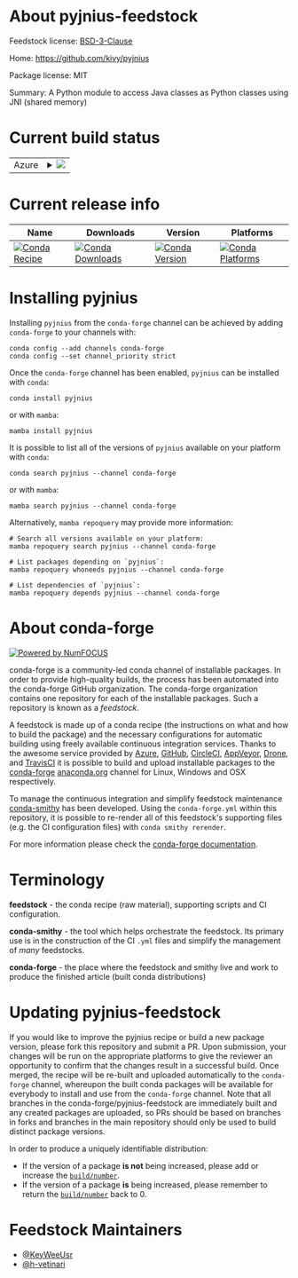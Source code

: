 About pyjnius-feedstock
=======================

Feedstock license: [BSD-3-Clause](https://github.com/conda-forge/pyjnius-feedstock/blob/main/LICENSE.txt)

Home: https://github.com/kivy/pyjnius

Package license: MIT

Summary: A Python module to access Java classes as Python classes using JNI (shared memory)

Current build status
====================


<table>
    
  <tr>
    <td>Azure</td>
    <td>
      <details>
        <summary>
          <a href="https://dev.azure.com/conda-forge/feedstock-builds/_build/latest?definitionId=5688&branchName=main">
            <img src="https://dev.azure.com/conda-forge/feedstock-builds/_apis/build/status/pyjnius-feedstock?branchName=main">
          </a>
        </summary>
        <table>
          <thead><tr><th>Variant</th><th>Status</th></tr></thead>
          <tbody><tr>
              <td>linux_64_openjdk11python3.10.____cpython</td>
              <td>
                <a href="https://dev.azure.com/conda-forge/feedstock-builds/_build/latest?definitionId=5688&branchName=main">
                  <img src="https://dev.azure.com/conda-forge/feedstock-builds/_apis/build/status/pyjnius-feedstock?branchName=main&jobName=linux&configuration=linux%20linux_64_openjdk11python3.10.____cpython" alt="variant">
                </a>
              </td>
            </tr><tr>
              <td>linux_64_openjdk11python3.11.____cpython</td>
              <td>
                <a href="https://dev.azure.com/conda-forge/feedstock-builds/_build/latest?definitionId=5688&branchName=main">
                  <img src="https://dev.azure.com/conda-forge/feedstock-builds/_apis/build/status/pyjnius-feedstock?branchName=main&jobName=linux&configuration=linux%20linux_64_openjdk11python3.11.____cpython" alt="variant">
                </a>
              </td>
            </tr><tr>
              <td>linux_64_openjdk11python3.12.____cpython</td>
              <td>
                <a href="https://dev.azure.com/conda-forge/feedstock-builds/_build/latest?definitionId=5688&branchName=main">
                  <img src="https://dev.azure.com/conda-forge/feedstock-builds/_apis/build/status/pyjnius-feedstock?branchName=main&jobName=linux&configuration=linux%20linux_64_openjdk11python3.12.____cpython" alt="variant">
                </a>
              </td>
            </tr><tr>
              <td>linux_64_openjdk11python3.13.____cp313</td>
              <td>
                <a href="https://dev.azure.com/conda-forge/feedstock-builds/_build/latest?definitionId=5688&branchName=main">
                  <img src="https://dev.azure.com/conda-forge/feedstock-builds/_apis/build/status/pyjnius-feedstock?branchName=main&jobName=linux&configuration=linux%20linux_64_openjdk11python3.13.____cp313" alt="variant">
                </a>
              </td>
            </tr><tr>
              <td>linux_64_openjdk11python3.14.____cp314</td>
              <td>
                <a href="https://dev.azure.com/conda-forge/feedstock-builds/_build/latest?definitionId=5688&branchName=main">
                  <img src="https://dev.azure.com/conda-forge/feedstock-builds/_apis/build/status/pyjnius-feedstock?branchName=main&jobName=linux&configuration=linux%20linux_64_openjdk11python3.14.____cp314" alt="variant">
                </a>
              </td>
            </tr><tr>
              <td>linux_64_openjdk17python3.10.____cpython</td>
              <td>
                <a href="https://dev.azure.com/conda-forge/feedstock-builds/_build/latest?definitionId=5688&branchName=main">
                  <img src="https://dev.azure.com/conda-forge/feedstock-builds/_apis/build/status/pyjnius-feedstock?branchName=main&jobName=linux&configuration=linux%20linux_64_openjdk17python3.10.____cpython" alt="variant">
                </a>
              </td>
            </tr><tr>
              <td>linux_64_openjdk17python3.11.____cpython</td>
              <td>
                <a href="https://dev.azure.com/conda-forge/feedstock-builds/_build/latest?definitionId=5688&branchName=main">
                  <img src="https://dev.azure.com/conda-forge/feedstock-builds/_apis/build/status/pyjnius-feedstock?branchName=main&jobName=linux&configuration=linux%20linux_64_openjdk17python3.11.____cpython" alt="variant">
                </a>
              </td>
            </tr><tr>
              <td>linux_64_openjdk17python3.12.____cpython</td>
              <td>
                <a href="https://dev.azure.com/conda-forge/feedstock-builds/_build/latest?definitionId=5688&branchName=main">
                  <img src="https://dev.azure.com/conda-forge/feedstock-builds/_apis/build/status/pyjnius-feedstock?branchName=main&jobName=linux&configuration=linux%20linux_64_openjdk17python3.12.____cpython" alt="variant">
                </a>
              </td>
            </tr><tr>
              <td>linux_64_openjdk17python3.13.____cp313</td>
              <td>
                <a href="https://dev.azure.com/conda-forge/feedstock-builds/_build/latest?definitionId=5688&branchName=main">
                  <img src="https://dev.azure.com/conda-forge/feedstock-builds/_apis/build/status/pyjnius-feedstock?branchName=main&jobName=linux&configuration=linux%20linux_64_openjdk17python3.13.____cp313" alt="variant">
                </a>
              </td>
            </tr><tr>
              <td>linux_64_openjdk17python3.14.____cp314</td>
              <td>
                <a href="https://dev.azure.com/conda-forge/feedstock-builds/_build/latest?definitionId=5688&branchName=main">
                  <img src="https://dev.azure.com/conda-forge/feedstock-builds/_apis/build/status/pyjnius-feedstock?branchName=main&jobName=linux&configuration=linux%20linux_64_openjdk17python3.14.____cp314" alt="variant">
                </a>
              </td>
            </tr><tr>
              <td>linux_64_openjdk21python3.10.____cpython</td>
              <td>
                <a href="https://dev.azure.com/conda-forge/feedstock-builds/_build/latest?definitionId=5688&branchName=main">
                  <img src="https://dev.azure.com/conda-forge/feedstock-builds/_apis/build/status/pyjnius-feedstock?branchName=main&jobName=linux&configuration=linux%20linux_64_openjdk21python3.10.____cpython" alt="variant">
                </a>
              </td>
            </tr><tr>
              <td>linux_64_openjdk21python3.11.____cpython</td>
              <td>
                <a href="https://dev.azure.com/conda-forge/feedstock-builds/_build/latest?definitionId=5688&branchName=main">
                  <img src="https://dev.azure.com/conda-forge/feedstock-builds/_apis/build/status/pyjnius-feedstock?branchName=main&jobName=linux&configuration=linux%20linux_64_openjdk21python3.11.____cpython" alt="variant">
                </a>
              </td>
            </tr><tr>
              <td>linux_64_openjdk21python3.12.____cpython</td>
              <td>
                <a href="https://dev.azure.com/conda-forge/feedstock-builds/_build/latest?definitionId=5688&branchName=main">
                  <img src="https://dev.azure.com/conda-forge/feedstock-builds/_apis/build/status/pyjnius-feedstock?branchName=main&jobName=linux&configuration=linux%20linux_64_openjdk21python3.12.____cpython" alt="variant">
                </a>
              </td>
            </tr><tr>
              <td>linux_64_openjdk21python3.13.____cp313</td>
              <td>
                <a href="https://dev.azure.com/conda-forge/feedstock-builds/_build/latest?definitionId=5688&branchName=main">
                  <img src="https://dev.azure.com/conda-forge/feedstock-builds/_apis/build/status/pyjnius-feedstock?branchName=main&jobName=linux&configuration=linux%20linux_64_openjdk21python3.13.____cp313" alt="variant">
                </a>
              </td>
            </tr><tr>
              <td>linux_64_openjdk21python3.14.____cp314</td>
              <td>
                <a href="https://dev.azure.com/conda-forge/feedstock-builds/_build/latest?definitionId=5688&branchName=main">
                  <img src="https://dev.azure.com/conda-forge/feedstock-builds/_apis/build/status/pyjnius-feedstock?branchName=main&jobName=linux&configuration=linux%20linux_64_openjdk21python3.14.____cp314" alt="variant">
                </a>
              </td>
            </tr><tr>
              <td>linux_64_openjdk8python3.10.____cpython</td>
              <td>
                <a href="https://dev.azure.com/conda-forge/feedstock-builds/_build/latest?definitionId=5688&branchName=main">
                  <img src="https://dev.azure.com/conda-forge/feedstock-builds/_apis/build/status/pyjnius-feedstock?branchName=main&jobName=linux&configuration=linux%20linux_64_openjdk8python3.10.____cpython" alt="variant">
                </a>
              </td>
            </tr><tr>
              <td>linux_64_openjdk8python3.11.____cpython</td>
              <td>
                <a href="https://dev.azure.com/conda-forge/feedstock-builds/_build/latest?definitionId=5688&branchName=main">
                  <img src="https://dev.azure.com/conda-forge/feedstock-builds/_apis/build/status/pyjnius-feedstock?branchName=main&jobName=linux&configuration=linux%20linux_64_openjdk8python3.11.____cpython" alt="variant">
                </a>
              </td>
            </tr><tr>
              <td>linux_64_openjdk8python3.12.____cpython</td>
              <td>
                <a href="https://dev.azure.com/conda-forge/feedstock-builds/_build/latest?definitionId=5688&branchName=main">
                  <img src="https://dev.azure.com/conda-forge/feedstock-builds/_apis/build/status/pyjnius-feedstock?branchName=main&jobName=linux&configuration=linux%20linux_64_openjdk8python3.12.____cpython" alt="variant">
                </a>
              </td>
            </tr><tr>
              <td>linux_64_openjdk8python3.13.____cp313</td>
              <td>
                <a href="https://dev.azure.com/conda-forge/feedstock-builds/_build/latest?definitionId=5688&branchName=main">
                  <img src="https://dev.azure.com/conda-forge/feedstock-builds/_apis/build/status/pyjnius-feedstock?branchName=main&jobName=linux&configuration=linux%20linux_64_openjdk8python3.13.____cp313" alt="variant">
                </a>
              </td>
            </tr><tr>
              <td>linux_64_openjdk8python3.14.____cp314</td>
              <td>
                <a href="https://dev.azure.com/conda-forge/feedstock-builds/_build/latest?definitionId=5688&branchName=main">
                  <img src="https://dev.azure.com/conda-forge/feedstock-builds/_apis/build/status/pyjnius-feedstock?branchName=main&jobName=linux&configuration=linux%20linux_64_openjdk8python3.14.____cp314" alt="variant">
                </a>
              </td>
            </tr><tr>
              <td>linux_64_openjdk_python3.10.____cpython</td>
              <td>
                <a href="https://dev.azure.com/conda-forge/feedstock-builds/_build/latest?definitionId=5688&branchName=main">
                  <img src="https://dev.azure.com/conda-forge/feedstock-builds/_apis/build/status/pyjnius-feedstock?branchName=main&jobName=linux&configuration=linux%20linux_64_openjdk_python3.10.____cpython" alt="variant">
                </a>
              </td>
            </tr><tr>
              <td>linux_64_openjdk_python3.11.____cpython</td>
              <td>
                <a href="https://dev.azure.com/conda-forge/feedstock-builds/_build/latest?definitionId=5688&branchName=main">
                  <img src="https://dev.azure.com/conda-forge/feedstock-builds/_apis/build/status/pyjnius-feedstock?branchName=main&jobName=linux&configuration=linux%20linux_64_openjdk_python3.11.____cpython" alt="variant">
                </a>
              </td>
            </tr><tr>
              <td>linux_64_openjdk_python3.12.____cpython</td>
              <td>
                <a href="https://dev.azure.com/conda-forge/feedstock-builds/_build/latest?definitionId=5688&branchName=main">
                  <img src="https://dev.azure.com/conda-forge/feedstock-builds/_apis/build/status/pyjnius-feedstock?branchName=main&jobName=linux&configuration=linux%20linux_64_openjdk_python3.12.____cpython" alt="variant">
                </a>
              </td>
            </tr><tr>
              <td>linux_64_openjdk_python3.13.____cp313</td>
              <td>
                <a href="https://dev.azure.com/conda-forge/feedstock-builds/_build/latest?definitionId=5688&branchName=main">
                  <img src="https://dev.azure.com/conda-forge/feedstock-builds/_apis/build/status/pyjnius-feedstock?branchName=main&jobName=linux&configuration=linux%20linux_64_openjdk_python3.13.____cp313" alt="variant">
                </a>
              </td>
            </tr><tr>
              <td>linux_64_openjdk_python3.14.____cp314</td>
              <td>
                <a href="https://dev.azure.com/conda-forge/feedstock-builds/_build/latest?definitionId=5688&branchName=main">
                  <img src="https://dev.azure.com/conda-forge/feedstock-builds/_apis/build/status/pyjnius-feedstock?branchName=main&jobName=linux&configuration=linux%20linux_64_openjdk_python3.14.____cp314" alt="variant">
                </a>
              </td>
            </tr><tr>
              <td>linux_aarch64_openjdk11python3.10.____cpython</td>
              <td>
                <a href="https://dev.azure.com/conda-forge/feedstock-builds/_build/latest?definitionId=5688&branchName=main">
                  <img src="https://dev.azure.com/conda-forge/feedstock-builds/_apis/build/status/pyjnius-feedstock?branchName=main&jobName=linux&configuration=linux%20linux_aarch64_openjdk11python3.10.____cpython" alt="variant">
                </a>
              </td>
            </tr><tr>
              <td>linux_aarch64_openjdk11python3.11.____cpython</td>
              <td>
                <a href="https://dev.azure.com/conda-forge/feedstock-builds/_build/latest?definitionId=5688&branchName=main">
                  <img src="https://dev.azure.com/conda-forge/feedstock-builds/_apis/build/status/pyjnius-feedstock?branchName=main&jobName=linux&configuration=linux%20linux_aarch64_openjdk11python3.11.____cpython" alt="variant">
                </a>
              </td>
            </tr><tr>
              <td>linux_aarch64_openjdk11python3.12.____cpython</td>
              <td>
                <a href="https://dev.azure.com/conda-forge/feedstock-builds/_build/latest?definitionId=5688&branchName=main">
                  <img src="https://dev.azure.com/conda-forge/feedstock-builds/_apis/build/status/pyjnius-feedstock?branchName=main&jobName=linux&configuration=linux%20linux_aarch64_openjdk11python3.12.____cpython" alt="variant">
                </a>
              </td>
            </tr><tr>
              <td>linux_aarch64_openjdk11python3.13.____cp313</td>
              <td>
                <a href="https://dev.azure.com/conda-forge/feedstock-builds/_build/latest?definitionId=5688&branchName=main">
                  <img src="https://dev.azure.com/conda-forge/feedstock-builds/_apis/build/status/pyjnius-feedstock?branchName=main&jobName=linux&configuration=linux%20linux_aarch64_openjdk11python3.13.____cp313" alt="variant">
                </a>
              </td>
            </tr><tr>
              <td>linux_aarch64_openjdk11python3.14.____cp314</td>
              <td>
                <a href="https://dev.azure.com/conda-forge/feedstock-builds/_build/latest?definitionId=5688&branchName=main">
                  <img src="https://dev.azure.com/conda-forge/feedstock-builds/_apis/build/status/pyjnius-feedstock?branchName=main&jobName=linux&configuration=linux%20linux_aarch64_openjdk11python3.14.____cp314" alt="variant">
                </a>
              </td>
            </tr><tr>
              <td>linux_aarch64_openjdk17python3.10.____cpython</td>
              <td>
                <a href="https://dev.azure.com/conda-forge/feedstock-builds/_build/latest?definitionId=5688&branchName=main">
                  <img src="https://dev.azure.com/conda-forge/feedstock-builds/_apis/build/status/pyjnius-feedstock?branchName=main&jobName=linux&configuration=linux%20linux_aarch64_openjdk17python3.10.____cpython" alt="variant">
                </a>
              </td>
            </tr><tr>
              <td>linux_aarch64_openjdk17python3.11.____cpython</td>
              <td>
                <a href="https://dev.azure.com/conda-forge/feedstock-builds/_build/latest?definitionId=5688&branchName=main">
                  <img src="https://dev.azure.com/conda-forge/feedstock-builds/_apis/build/status/pyjnius-feedstock?branchName=main&jobName=linux&configuration=linux%20linux_aarch64_openjdk17python3.11.____cpython" alt="variant">
                </a>
              </td>
            </tr><tr>
              <td>linux_aarch64_openjdk17python3.12.____cpython</td>
              <td>
                <a href="https://dev.azure.com/conda-forge/feedstock-builds/_build/latest?definitionId=5688&branchName=main">
                  <img src="https://dev.azure.com/conda-forge/feedstock-builds/_apis/build/status/pyjnius-feedstock?branchName=main&jobName=linux&configuration=linux%20linux_aarch64_openjdk17python3.12.____cpython" alt="variant">
                </a>
              </td>
            </tr><tr>
              <td>linux_aarch64_openjdk17python3.13.____cp313</td>
              <td>
                <a href="https://dev.azure.com/conda-forge/feedstock-builds/_build/latest?definitionId=5688&branchName=main">
                  <img src="https://dev.azure.com/conda-forge/feedstock-builds/_apis/build/status/pyjnius-feedstock?branchName=main&jobName=linux&configuration=linux%20linux_aarch64_openjdk17python3.13.____cp313" alt="variant">
                </a>
              </td>
            </tr><tr>
              <td>linux_aarch64_openjdk17python3.14.____cp314</td>
              <td>
                <a href="https://dev.azure.com/conda-forge/feedstock-builds/_build/latest?definitionId=5688&branchName=main">
                  <img src="https://dev.azure.com/conda-forge/feedstock-builds/_apis/build/status/pyjnius-feedstock?branchName=main&jobName=linux&configuration=linux%20linux_aarch64_openjdk17python3.14.____cp314" alt="variant">
                </a>
              </td>
            </tr><tr>
              <td>linux_aarch64_openjdk21python3.10.____cpython</td>
              <td>
                <a href="https://dev.azure.com/conda-forge/feedstock-builds/_build/latest?definitionId=5688&branchName=main">
                  <img src="https://dev.azure.com/conda-forge/feedstock-builds/_apis/build/status/pyjnius-feedstock?branchName=main&jobName=linux&configuration=linux%20linux_aarch64_openjdk21python3.10.____cpython" alt="variant">
                </a>
              </td>
            </tr><tr>
              <td>linux_aarch64_openjdk21python3.11.____cpython</td>
              <td>
                <a href="https://dev.azure.com/conda-forge/feedstock-builds/_build/latest?definitionId=5688&branchName=main">
                  <img src="https://dev.azure.com/conda-forge/feedstock-builds/_apis/build/status/pyjnius-feedstock?branchName=main&jobName=linux&configuration=linux%20linux_aarch64_openjdk21python3.11.____cpython" alt="variant">
                </a>
              </td>
            </tr><tr>
              <td>linux_aarch64_openjdk21python3.12.____cpython</td>
              <td>
                <a href="https://dev.azure.com/conda-forge/feedstock-builds/_build/latest?definitionId=5688&branchName=main">
                  <img src="https://dev.azure.com/conda-forge/feedstock-builds/_apis/build/status/pyjnius-feedstock?branchName=main&jobName=linux&configuration=linux%20linux_aarch64_openjdk21python3.12.____cpython" alt="variant">
                </a>
              </td>
            </tr><tr>
              <td>linux_aarch64_openjdk21python3.13.____cp313</td>
              <td>
                <a href="https://dev.azure.com/conda-forge/feedstock-builds/_build/latest?definitionId=5688&branchName=main">
                  <img src="https://dev.azure.com/conda-forge/feedstock-builds/_apis/build/status/pyjnius-feedstock?branchName=main&jobName=linux&configuration=linux%20linux_aarch64_openjdk21python3.13.____cp313" alt="variant">
                </a>
              </td>
            </tr><tr>
              <td>linux_aarch64_openjdk21python3.14.____cp314</td>
              <td>
                <a href="https://dev.azure.com/conda-forge/feedstock-builds/_build/latest?definitionId=5688&branchName=main">
                  <img src="https://dev.azure.com/conda-forge/feedstock-builds/_apis/build/status/pyjnius-feedstock?branchName=main&jobName=linux&configuration=linux%20linux_aarch64_openjdk21python3.14.____cp314" alt="variant">
                </a>
              </td>
            </tr><tr>
              <td>linux_aarch64_openjdk8python3.10.____cpython</td>
              <td>
                <a href="https://dev.azure.com/conda-forge/feedstock-builds/_build/latest?definitionId=5688&branchName=main">
                  <img src="https://dev.azure.com/conda-forge/feedstock-builds/_apis/build/status/pyjnius-feedstock?branchName=main&jobName=linux&configuration=linux%20linux_aarch64_openjdk8python3.10.____cpython" alt="variant">
                </a>
              </td>
            </tr><tr>
              <td>linux_aarch64_openjdk8python3.11.____cpython</td>
              <td>
                <a href="https://dev.azure.com/conda-forge/feedstock-builds/_build/latest?definitionId=5688&branchName=main">
                  <img src="https://dev.azure.com/conda-forge/feedstock-builds/_apis/build/status/pyjnius-feedstock?branchName=main&jobName=linux&configuration=linux%20linux_aarch64_openjdk8python3.11.____cpython" alt="variant">
                </a>
              </td>
            </tr><tr>
              <td>linux_aarch64_openjdk8python3.12.____cpython</td>
              <td>
                <a href="https://dev.azure.com/conda-forge/feedstock-builds/_build/latest?definitionId=5688&branchName=main">
                  <img src="https://dev.azure.com/conda-forge/feedstock-builds/_apis/build/status/pyjnius-feedstock?branchName=main&jobName=linux&configuration=linux%20linux_aarch64_openjdk8python3.12.____cpython" alt="variant">
                </a>
              </td>
            </tr><tr>
              <td>linux_aarch64_openjdk8python3.13.____cp313</td>
              <td>
                <a href="https://dev.azure.com/conda-forge/feedstock-builds/_build/latest?definitionId=5688&branchName=main">
                  <img src="https://dev.azure.com/conda-forge/feedstock-builds/_apis/build/status/pyjnius-feedstock?branchName=main&jobName=linux&configuration=linux%20linux_aarch64_openjdk8python3.13.____cp313" alt="variant">
                </a>
              </td>
            </tr><tr>
              <td>linux_aarch64_openjdk8python3.14.____cp314</td>
              <td>
                <a href="https://dev.azure.com/conda-forge/feedstock-builds/_build/latest?definitionId=5688&branchName=main">
                  <img src="https://dev.azure.com/conda-forge/feedstock-builds/_apis/build/status/pyjnius-feedstock?branchName=main&jobName=linux&configuration=linux%20linux_aarch64_openjdk8python3.14.____cp314" alt="variant">
                </a>
              </td>
            </tr><tr>
              <td>linux_aarch64_openjdk_python3.10.____cpython</td>
              <td>
                <a href="https://dev.azure.com/conda-forge/feedstock-builds/_build/latest?definitionId=5688&branchName=main">
                  <img src="https://dev.azure.com/conda-forge/feedstock-builds/_apis/build/status/pyjnius-feedstock?branchName=main&jobName=linux&configuration=linux%20linux_aarch64_openjdk_python3.10.____cpython" alt="variant">
                </a>
              </td>
            </tr><tr>
              <td>linux_aarch64_openjdk_python3.11.____cpython</td>
              <td>
                <a href="https://dev.azure.com/conda-forge/feedstock-builds/_build/latest?definitionId=5688&branchName=main">
                  <img src="https://dev.azure.com/conda-forge/feedstock-builds/_apis/build/status/pyjnius-feedstock?branchName=main&jobName=linux&configuration=linux%20linux_aarch64_openjdk_python3.11.____cpython" alt="variant">
                </a>
              </td>
            </tr><tr>
              <td>linux_aarch64_openjdk_python3.12.____cpython</td>
              <td>
                <a href="https://dev.azure.com/conda-forge/feedstock-builds/_build/latest?definitionId=5688&branchName=main">
                  <img src="https://dev.azure.com/conda-forge/feedstock-builds/_apis/build/status/pyjnius-feedstock?branchName=main&jobName=linux&configuration=linux%20linux_aarch64_openjdk_python3.12.____cpython" alt="variant">
                </a>
              </td>
            </tr><tr>
              <td>linux_aarch64_openjdk_python3.13.____cp313</td>
              <td>
                <a href="https://dev.azure.com/conda-forge/feedstock-builds/_build/latest?definitionId=5688&branchName=main">
                  <img src="https://dev.azure.com/conda-forge/feedstock-builds/_apis/build/status/pyjnius-feedstock?branchName=main&jobName=linux&configuration=linux%20linux_aarch64_openjdk_python3.13.____cp313" alt="variant">
                </a>
              </td>
            </tr><tr>
              <td>linux_aarch64_openjdk_python3.14.____cp314</td>
              <td>
                <a href="https://dev.azure.com/conda-forge/feedstock-builds/_build/latest?definitionId=5688&branchName=main">
                  <img src="https://dev.azure.com/conda-forge/feedstock-builds/_apis/build/status/pyjnius-feedstock?branchName=main&jobName=linux&configuration=linux%20linux_aarch64_openjdk_python3.14.____cp314" alt="variant">
                </a>
              </td>
            </tr><tr>
              <td>osx_64_openjdk11python3.10.____cpython</td>
              <td>
                <a href="https://dev.azure.com/conda-forge/feedstock-builds/_build/latest?definitionId=5688&branchName=main">
                  <img src="https://dev.azure.com/conda-forge/feedstock-builds/_apis/build/status/pyjnius-feedstock?branchName=main&jobName=osx&configuration=osx%20osx_64_openjdk11python3.10.____cpython" alt="variant">
                </a>
              </td>
            </tr><tr>
              <td>osx_64_openjdk11python3.11.____cpython</td>
              <td>
                <a href="https://dev.azure.com/conda-forge/feedstock-builds/_build/latest?definitionId=5688&branchName=main">
                  <img src="https://dev.azure.com/conda-forge/feedstock-builds/_apis/build/status/pyjnius-feedstock?branchName=main&jobName=osx&configuration=osx%20osx_64_openjdk11python3.11.____cpython" alt="variant">
                </a>
              </td>
            </tr><tr>
              <td>osx_64_openjdk11python3.12.____cpython</td>
              <td>
                <a href="https://dev.azure.com/conda-forge/feedstock-builds/_build/latest?definitionId=5688&branchName=main">
                  <img src="https://dev.azure.com/conda-forge/feedstock-builds/_apis/build/status/pyjnius-feedstock?branchName=main&jobName=osx&configuration=osx%20osx_64_openjdk11python3.12.____cpython" alt="variant">
                </a>
              </td>
            </tr><tr>
              <td>osx_64_openjdk11python3.13.____cp313</td>
              <td>
                <a href="https://dev.azure.com/conda-forge/feedstock-builds/_build/latest?definitionId=5688&branchName=main">
                  <img src="https://dev.azure.com/conda-forge/feedstock-builds/_apis/build/status/pyjnius-feedstock?branchName=main&jobName=osx&configuration=osx%20osx_64_openjdk11python3.13.____cp313" alt="variant">
                </a>
              </td>
            </tr><tr>
              <td>osx_64_openjdk11python3.14.____cp314</td>
              <td>
                <a href="https://dev.azure.com/conda-forge/feedstock-builds/_build/latest?definitionId=5688&branchName=main">
                  <img src="https://dev.azure.com/conda-forge/feedstock-builds/_apis/build/status/pyjnius-feedstock?branchName=main&jobName=osx&configuration=osx%20osx_64_openjdk11python3.14.____cp314" alt="variant">
                </a>
              </td>
            </tr><tr>
              <td>osx_64_openjdk17python3.10.____cpython</td>
              <td>
                <a href="https://dev.azure.com/conda-forge/feedstock-builds/_build/latest?definitionId=5688&branchName=main">
                  <img src="https://dev.azure.com/conda-forge/feedstock-builds/_apis/build/status/pyjnius-feedstock?branchName=main&jobName=osx&configuration=osx%20osx_64_openjdk17python3.10.____cpython" alt="variant">
                </a>
              </td>
            </tr><tr>
              <td>osx_64_openjdk17python3.11.____cpython</td>
              <td>
                <a href="https://dev.azure.com/conda-forge/feedstock-builds/_build/latest?definitionId=5688&branchName=main">
                  <img src="https://dev.azure.com/conda-forge/feedstock-builds/_apis/build/status/pyjnius-feedstock?branchName=main&jobName=osx&configuration=osx%20osx_64_openjdk17python3.11.____cpython" alt="variant">
                </a>
              </td>
            </tr><tr>
              <td>osx_64_openjdk17python3.12.____cpython</td>
              <td>
                <a href="https://dev.azure.com/conda-forge/feedstock-builds/_build/latest?definitionId=5688&branchName=main">
                  <img src="https://dev.azure.com/conda-forge/feedstock-builds/_apis/build/status/pyjnius-feedstock?branchName=main&jobName=osx&configuration=osx%20osx_64_openjdk17python3.12.____cpython" alt="variant">
                </a>
              </td>
            </tr><tr>
              <td>osx_64_openjdk17python3.13.____cp313</td>
              <td>
                <a href="https://dev.azure.com/conda-forge/feedstock-builds/_build/latest?definitionId=5688&branchName=main">
                  <img src="https://dev.azure.com/conda-forge/feedstock-builds/_apis/build/status/pyjnius-feedstock?branchName=main&jobName=osx&configuration=osx%20osx_64_openjdk17python3.13.____cp313" alt="variant">
                </a>
              </td>
            </tr><tr>
              <td>osx_64_openjdk17python3.14.____cp314</td>
              <td>
                <a href="https://dev.azure.com/conda-forge/feedstock-builds/_build/latest?definitionId=5688&branchName=main">
                  <img src="https://dev.azure.com/conda-forge/feedstock-builds/_apis/build/status/pyjnius-feedstock?branchName=main&jobName=osx&configuration=osx%20osx_64_openjdk17python3.14.____cp314" alt="variant">
                </a>
              </td>
            </tr><tr>
              <td>osx_64_openjdk21python3.10.____cpython</td>
              <td>
                <a href="https://dev.azure.com/conda-forge/feedstock-builds/_build/latest?definitionId=5688&branchName=main">
                  <img src="https://dev.azure.com/conda-forge/feedstock-builds/_apis/build/status/pyjnius-feedstock?branchName=main&jobName=osx&configuration=osx%20osx_64_openjdk21python3.10.____cpython" alt="variant">
                </a>
              </td>
            </tr><tr>
              <td>osx_64_openjdk21python3.11.____cpython</td>
              <td>
                <a href="https://dev.azure.com/conda-forge/feedstock-builds/_build/latest?definitionId=5688&branchName=main">
                  <img src="https://dev.azure.com/conda-forge/feedstock-builds/_apis/build/status/pyjnius-feedstock?branchName=main&jobName=osx&configuration=osx%20osx_64_openjdk21python3.11.____cpython" alt="variant">
                </a>
              </td>
            </tr><tr>
              <td>osx_64_openjdk21python3.12.____cpython</td>
              <td>
                <a href="https://dev.azure.com/conda-forge/feedstock-builds/_build/latest?definitionId=5688&branchName=main">
                  <img src="https://dev.azure.com/conda-forge/feedstock-builds/_apis/build/status/pyjnius-feedstock?branchName=main&jobName=osx&configuration=osx%20osx_64_openjdk21python3.12.____cpython" alt="variant">
                </a>
              </td>
            </tr><tr>
              <td>osx_64_openjdk21python3.13.____cp313</td>
              <td>
                <a href="https://dev.azure.com/conda-forge/feedstock-builds/_build/latest?definitionId=5688&branchName=main">
                  <img src="https://dev.azure.com/conda-forge/feedstock-builds/_apis/build/status/pyjnius-feedstock?branchName=main&jobName=osx&configuration=osx%20osx_64_openjdk21python3.13.____cp313" alt="variant">
                </a>
              </td>
            </tr><tr>
              <td>osx_64_openjdk21python3.14.____cp314</td>
              <td>
                <a href="https://dev.azure.com/conda-forge/feedstock-builds/_build/latest?definitionId=5688&branchName=main">
                  <img src="https://dev.azure.com/conda-forge/feedstock-builds/_apis/build/status/pyjnius-feedstock?branchName=main&jobName=osx&configuration=osx%20osx_64_openjdk21python3.14.____cp314" alt="variant">
                </a>
              </td>
            </tr><tr>
              <td>osx_64_openjdk8python3.10.____cpython</td>
              <td>
                <a href="https://dev.azure.com/conda-forge/feedstock-builds/_build/latest?definitionId=5688&branchName=main">
                  <img src="https://dev.azure.com/conda-forge/feedstock-builds/_apis/build/status/pyjnius-feedstock?branchName=main&jobName=osx&configuration=osx%20osx_64_openjdk8python3.10.____cpython" alt="variant">
                </a>
              </td>
            </tr><tr>
              <td>osx_64_openjdk8python3.11.____cpython</td>
              <td>
                <a href="https://dev.azure.com/conda-forge/feedstock-builds/_build/latest?definitionId=5688&branchName=main">
                  <img src="https://dev.azure.com/conda-forge/feedstock-builds/_apis/build/status/pyjnius-feedstock?branchName=main&jobName=osx&configuration=osx%20osx_64_openjdk8python3.11.____cpython" alt="variant">
                </a>
              </td>
            </tr><tr>
              <td>osx_64_openjdk8python3.12.____cpython</td>
              <td>
                <a href="https://dev.azure.com/conda-forge/feedstock-builds/_build/latest?definitionId=5688&branchName=main">
                  <img src="https://dev.azure.com/conda-forge/feedstock-builds/_apis/build/status/pyjnius-feedstock?branchName=main&jobName=osx&configuration=osx%20osx_64_openjdk8python3.12.____cpython" alt="variant">
                </a>
              </td>
            </tr><tr>
              <td>osx_64_openjdk8python3.13.____cp313</td>
              <td>
                <a href="https://dev.azure.com/conda-forge/feedstock-builds/_build/latest?definitionId=5688&branchName=main">
                  <img src="https://dev.azure.com/conda-forge/feedstock-builds/_apis/build/status/pyjnius-feedstock?branchName=main&jobName=osx&configuration=osx%20osx_64_openjdk8python3.13.____cp313" alt="variant">
                </a>
              </td>
            </tr><tr>
              <td>osx_64_openjdk8python3.14.____cp314</td>
              <td>
                <a href="https://dev.azure.com/conda-forge/feedstock-builds/_build/latest?definitionId=5688&branchName=main">
                  <img src="https://dev.azure.com/conda-forge/feedstock-builds/_apis/build/status/pyjnius-feedstock?branchName=main&jobName=osx&configuration=osx%20osx_64_openjdk8python3.14.____cp314" alt="variant">
                </a>
              </td>
            </tr><tr>
              <td>osx_64_openjdk_python3.10.____cpython</td>
              <td>
                <a href="https://dev.azure.com/conda-forge/feedstock-builds/_build/latest?definitionId=5688&branchName=main">
                  <img src="https://dev.azure.com/conda-forge/feedstock-builds/_apis/build/status/pyjnius-feedstock?branchName=main&jobName=osx&configuration=osx%20osx_64_openjdk_python3.10.____cpython" alt="variant">
                </a>
              </td>
            </tr><tr>
              <td>osx_64_openjdk_python3.11.____cpython</td>
              <td>
                <a href="https://dev.azure.com/conda-forge/feedstock-builds/_build/latest?definitionId=5688&branchName=main">
                  <img src="https://dev.azure.com/conda-forge/feedstock-builds/_apis/build/status/pyjnius-feedstock?branchName=main&jobName=osx&configuration=osx%20osx_64_openjdk_python3.11.____cpython" alt="variant">
                </a>
              </td>
            </tr><tr>
              <td>osx_64_openjdk_python3.12.____cpython</td>
              <td>
                <a href="https://dev.azure.com/conda-forge/feedstock-builds/_build/latest?definitionId=5688&branchName=main">
                  <img src="https://dev.azure.com/conda-forge/feedstock-builds/_apis/build/status/pyjnius-feedstock?branchName=main&jobName=osx&configuration=osx%20osx_64_openjdk_python3.12.____cpython" alt="variant">
                </a>
              </td>
            </tr><tr>
              <td>osx_64_openjdk_python3.13.____cp313</td>
              <td>
                <a href="https://dev.azure.com/conda-forge/feedstock-builds/_build/latest?definitionId=5688&branchName=main">
                  <img src="https://dev.azure.com/conda-forge/feedstock-builds/_apis/build/status/pyjnius-feedstock?branchName=main&jobName=osx&configuration=osx%20osx_64_openjdk_python3.13.____cp313" alt="variant">
                </a>
              </td>
            </tr><tr>
              <td>osx_64_openjdk_python3.14.____cp314</td>
              <td>
                <a href="https://dev.azure.com/conda-forge/feedstock-builds/_build/latest?definitionId=5688&branchName=main">
                  <img src="https://dev.azure.com/conda-forge/feedstock-builds/_apis/build/status/pyjnius-feedstock?branchName=main&jobName=osx&configuration=osx%20osx_64_openjdk_python3.14.____cp314" alt="variant">
                </a>
              </td>
            </tr><tr>
              <td>win_64_openjdk11python3.10.____cpython</td>
              <td>
                <a href="https://dev.azure.com/conda-forge/feedstock-builds/_build/latest?definitionId=5688&branchName=main">
                  <img src="https://dev.azure.com/conda-forge/feedstock-builds/_apis/build/status/pyjnius-feedstock?branchName=main&jobName=win&configuration=win%20win_64_openjdk11python3.10.____cpython" alt="variant">
                </a>
              </td>
            </tr><tr>
              <td>win_64_openjdk11python3.11.____cpython</td>
              <td>
                <a href="https://dev.azure.com/conda-forge/feedstock-builds/_build/latest?definitionId=5688&branchName=main">
                  <img src="https://dev.azure.com/conda-forge/feedstock-builds/_apis/build/status/pyjnius-feedstock?branchName=main&jobName=win&configuration=win%20win_64_openjdk11python3.11.____cpython" alt="variant">
                </a>
              </td>
            </tr><tr>
              <td>win_64_openjdk11python3.12.____cpython</td>
              <td>
                <a href="https://dev.azure.com/conda-forge/feedstock-builds/_build/latest?definitionId=5688&branchName=main">
                  <img src="https://dev.azure.com/conda-forge/feedstock-builds/_apis/build/status/pyjnius-feedstock?branchName=main&jobName=win&configuration=win%20win_64_openjdk11python3.12.____cpython" alt="variant">
                </a>
              </td>
            </tr><tr>
              <td>win_64_openjdk11python3.13.____cp313</td>
              <td>
                <a href="https://dev.azure.com/conda-forge/feedstock-builds/_build/latest?definitionId=5688&branchName=main">
                  <img src="https://dev.azure.com/conda-forge/feedstock-builds/_apis/build/status/pyjnius-feedstock?branchName=main&jobName=win&configuration=win%20win_64_openjdk11python3.13.____cp313" alt="variant">
                </a>
              </td>
            </tr><tr>
              <td>win_64_openjdk11python3.14.____cp314</td>
              <td>
                <a href="https://dev.azure.com/conda-forge/feedstock-builds/_build/latest?definitionId=5688&branchName=main">
                  <img src="https://dev.azure.com/conda-forge/feedstock-builds/_apis/build/status/pyjnius-feedstock?branchName=main&jobName=win&configuration=win%20win_64_openjdk11python3.14.____cp314" alt="variant">
                </a>
              </td>
            </tr><tr>
              <td>win_64_openjdk17python3.10.____cpython</td>
              <td>
                <a href="https://dev.azure.com/conda-forge/feedstock-builds/_build/latest?definitionId=5688&branchName=main">
                  <img src="https://dev.azure.com/conda-forge/feedstock-builds/_apis/build/status/pyjnius-feedstock?branchName=main&jobName=win&configuration=win%20win_64_openjdk17python3.10.____cpython" alt="variant">
                </a>
              </td>
            </tr><tr>
              <td>win_64_openjdk17python3.11.____cpython</td>
              <td>
                <a href="https://dev.azure.com/conda-forge/feedstock-builds/_build/latest?definitionId=5688&branchName=main">
                  <img src="https://dev.azure.com/conda-forge/feedstock-builds/_apis/build/status/pyjnius-feedstock?branchName=main&jobName=win&configuration=win%20win_64_openjdk17python3.11.____cpython" alt="variant">
                </a>
              </td>
            </tr><tr>
              <td>win_64_openjdk17python3.12.____cpython</td>
              <td>
                <a href="https://dev.azure.com/conda-forge/feedstock-builds/_build/latest?definitionId=5688&branchName=main">
                  <img src="https://dev.azure.com/conda-forge/feedstock-builds/_apis/build/status/pyjnius-feedstock?branchName=main&jobName=win&configuration=win%20win_64_openjdk17python3.12.____cpython" alt="variant">
                </a>
              </td>
            </tr><tr>
              <td>win_64_openjdk17python3.13.____cp313</td>
              <td>
                <a href="https://dev.azure.com/conda-forge/feedstock-builds/_build/latest?definitionId=5688&branchName=main">
                  <img src="https://dev.azure.com/conda-forge/feedstock-builds/_apis/build/status/pyjnius-feedstock?branchName=main&jobName=win&configuration=win%20win_64_openjdk17python3.13.____cp313" alt="variant">
                </a>
              </td>
            </tr><tr>
              <td>win_64_openjdk17python3.14.____cp314</td>
              <td>
                <a href="https://dev.azure.com/conda-forge/feedstock-builds/_build/latest?definitionId=5688&branchName=main">
                  <img src="https://dev.azure.com/conda-forge/feedstock-builds/_apis/build/status/pyjnius-feedstock?branchName=main&jobName=win&configuration=win%20win_64_openjdk17python3.14.____cp314" alt="variant">
                </a>
              </td>
            </tr><tr>
              <td>win_64_openjdk21python3.10.____cpython</td>
              <td>
                <a href="https://dev.azure.com/conda-forge/feedstock-builds/_build/latest?definitionId=5688&branchName=main">
                  <img src="https://dev.azure.com/conda-forge/feedstock-builds/_apis/build/status/pyjnius-feedstock?branchName=main&jobName=win&configuration=win%20win_64_openjdk21python3.10.____cpython" alt="variant">
                </a>
              </td>
            </tr><tr>
              <td>win_64_openjdk21python3.11.____cpython</td>
              <td>
                <a href="https://dev.azure.com/conda-forge/feedstock-builds/_build/latest?definitionId=5688&branchName=main">
                  <img src="https://dev.azure.com/conda-forge/feedstock-builds/_apis/build/status/pyjnius-feedstock?branchName=main&jobName=win&configuration=win%20win_64_openjdk21python3.11.____cpython" alt="variant">
                </a>
              </td>
            </tr><tr>
              <td>win_64_openjdk21python3.12.____cpython</td>
              <td>
                <a href="https://dev.azure.com/conda-forge/feedstock-builds/_build/latest?definitionId=5688&branchName=main">
                  <img src="https://dev.azure.com/conda-forge/feedstock-builds/_apis/build/status/pyjnius-feedstock?branchName=main&jobName=win&configuration=win%20win_64_openjdk21python3.12.____cpython" alt="variant">
                </a>
              </td>
            </tr><tr>
              <td>win_64_openjdk21python3.13.____cp313</td>
              <td>
                <a href="https://dev.azure.com/conda-forge/feedstock-builds/_build/latest?definitionId=5688&branchName=main">
                  <img src="https://dev.azure.com/conda-forge/feedstock-builds/_apis/build/status/pyjnius-feedstock?branchName=main&jobName=win&configuration=win%20win_64_openjdk21python3.13.____cp313" alt="variant">
                </a>
              </td>
            </tr><tr>
              <td>win_64_openjdk21python3.14.____cp314</td>
              <td>
                <a href="https://dev.azure.com/conda-forge/feedstock-builds/_build/latest?definitionId=5688&branchName=main">
                  <img src="https://dev.azure.com/conda-forge/feedstock-builds/_apis/build/status/pyjnius-feedstock?branchName=main&jobName=win&configuration=win%20win_64_openjdk21python3.14.____cp314" alt="variant">
                </a>
              </td>
            </tr><tr>
              <td>win_64_openjdk8python3.10.____cpython</td>
              <td>
                <a href="https://dev.azure.com/conda-forge/feedstock-builds/_build/latest?definitionId=5688&branchName=main">
                  <img src="https://dev.azure.com/conda-forge/feedstock-builds/_apis/build/status/pyjnius-feedstock?branchName=main&jobName=win&configuration=win%20win_64_openjdk8python3.10.____cpython" alt="variant">
                </a>
              </td>
            </tr><tr>
              <td>win_64_openjdk8python3.11.____cpython</td>
              <td>
                <a href="https://dev.azure.com/conda-forge/feedstock-builds/_build/latest?definitionId=5688&branchName=main">
                  <img src="https://dev.azure.com/conda-forge/feedstock-builds/_apis/build/status/pyjnius-feedstock?branchName=main&jobName=win&configuration=win%20win_64_openjdk8python3.11.____cpython" alt="variant">
                </a>
              </td>
            </tr><tr>
              <td>win_64_openjdk8python3.12.____cpython</td>
              <td>
                <a href="https://dev.azure.com/conda-forge/feedstock-builds/_build/latest?definitionId=5688&branchName=main">
                  <img src="https://dev.azure.com/conda-forge/feedstock-builds/_apis/build/status/pyjnius-feedstock?branchName=main&jobName=win&configuration=win%20win_64_openjdk8python3.12.____cpython" alt="variant">
                </a>
              </td>
            </tr><tr>
              <td>win_64_openjdk8python3.13.____cp313</td>
              <td>
                <a href="https://dev.azure.com/conda-forge/feedstock-builds/_build/latest?definitionId=5688&branchName=main">
                  <img src="https://dev.azure.com/conda-forge/feedstock-builds/_apis/build/status/pyjnius-feedstock?branchName=main&jobName=win&configuration=win%20win_64_openjdk8python3.13.____cp313" alt="variant">
                </a>
              </td>
            </tr><tr>
              <td>win_64_openjdk8python3.14.____cp314</td>
              <td>
                <a href="https://dev.azure.com/conda-forge/feedstock-builds/_build/latest?definitionId=5688&branchName=main">
                  <img src="https://dev.azure.com/conda-forge/feedstock-builds/_apis/build/status/pyjnius-feedstock?branchName=main&jobName=win&configuration=win%20win_64_openjdk8python3.14.____cp314" alt="variant">
                </a>
              </td>
            </tr><tr>
              <td>win_64_openjdk_python3.10.____cpython</td>
              <td>
                <a href="https://dev.azure.com/conda-forge/feedstock-builds/_build/latest?definitionId=5688&branchName=main">
                  <img src="https://dev.azure.com/conda-forge/feedstock-builds/_apis/build/status/pyjnius-feedstock?branchName=main&jobName=win&configuration=win%20win_64_openjdk_python3.10.____cpython" alt="variant">
                </a>
              </td>
            </tr><tr>
              <td>win_64_openjdk_python3.11.____cpython</td>
              <td>
                <a href="https://dev.azure.com/conda-forge/feedstock-builds/_build/latest?definitionId=5688&branchName=main">
                  <img src="https://dev.azure.com/conda-forge/feedstock-builds/_apis/build/status/pyjnius-feedstock?branchName=main&jobName=win&configuration=win%20win_64_openjdk_python3.11.____cpython" alt="variant">
                </a>
              </td>
            </tr><tr>
              <td>win_64_openjdk_python3.12.____cpython</td>
              <td>
                <a href="https://dev.azure.com/conda-forge/feedstock-builds/_build/latest?definitionId=5688&branchName=main">
                  <img src="https://dev.azure.com/conda-forge/feedstock-builds/_apis/build/status/pyjnius-feedstock?branchName=main&jobName=win&configuration=win%20win_64_openjdk_python3.12.____cpython" alt="variant">
                </a>
              </td>
            </tr><tr>
              <td>win_64_openjdk_python3.13.____cp313</td>
              <td>
                <a href="https://dev.azure.com/conda-forge/feedstock-builds/_build/latest?definitionId=5688&branchName=main">
                  <img src="https://dev.azure.com/conda-forge/feedstock-builds/_apis/build/status/pyjnius-feedstock?branchName=main&jobName=win&configuration=win%20win_64_openjdk_python3.13.____cp313" alt="variant">
                </a>
              </td>
            </tr><tr>
              <td>win_64_openjdk_python3.14.____cp314</td>
              <td>
                <a href="https://dev.azure.com/conda-forge/feedstock-builds/_build/latest?definitionId=5688&branchName=main">
                  <img src="https://dev.azure.com/conda-forge/feedstock-builds/_apis/build/status/pyjnius-feedstock?branchName=main&jobName=win&configuration=win%20win_64_openjdk_python3.14.____cp314" alt="variant">
                </a>
              </td>
            </tr>
          </tbody>
        </table>
      </details>
    </td>
  </tr>
</table>

Current release info
====================

| Name | Downloads | Version | Platforms |
| --- | --- | --- | --- |
| [![Conda Recipe](https://img.shields.io/badge/recipe-pyjnius-green.svg)](https://anaconda.org/conda-forge/pyjnius) | [![Conda Downloads](https://img.shields.io/conda/dn/conda-forge/pyjnius.svg)](https://anaconda.org/conda-forge/pyjnius) | [![Conda Version](https://img.shields.io/conda/vn/conda-forge/pyjnius.svg)](https://anaconda.org/conda-forge/pyjnius) | [![Conda Platforms](https://img.shields.io/conda/pn/conda-forge/pyjnius.svg)](https://anaconda.org/conda-forge/pyjnius) |

Installing pyjnius
==================

Installing `pyjnius` from the `conda-forge` channel can be achieved by adding `conda-forge` to your channels with:

```
conda config --add channels conda-forge
conda config --set channel_priority strict
```

Once the `conda-forge` channel has been enabled, `pyjnius` can be installed with `conda`:

```
conda install pyjnius
```

or with `mamba`:

```
mamba install pyjnius
```

It is possible to list all of the versions of `pyjnius` available on your platform with `conda`:

```
conda search pyjnius --channel conda-forge
```

or with `mamba`:

```
mamba search pyjnius --channel conda-forge
```

Alternatively, `mamba repoquery` may provide more information:

```
# Search all versions available on your platform:
mamba repoquery search pyjnius --channel conda-forge

# List packages depending on `pyjnius`:
mamba repoquery whoneeds pyjnius --channel conda-forge

# List dependencies of `pyjnius`:
mamba repoquery depends pyjnius --channel conda-forge
```


About conda-forge
=================

[![Powered by
NumFOCUS](https://img.shields.io/badge/powered%20by-NumFOCUS-orange.svg?style=flat&colorA=E1523D&colorB=007D8A)](https://numfocus.org)

conda-forge is a community-led conda channel of installable packages.
In order to provide high-quality builds, the process has been automated into the
conda-forge GitHub organization. The conda-forge organization contains one repository
for each of the installable packages. Such a repository is known as a *feedstock*.

A feedstock is made up of a conda recipe (the instructions on what and how to build
the package) and the necessary configurations for automatic building using freely
available continuous integration services. Thanks to the awesome service provided by
[Azure](https://azure.microsoft.com/en-us/services/devops/), [GitHub](https://github.com/),
[CircleCI](https://circleci.com/), [AppVeyor](https://www.appveyor.com/),
[Drone](https://cloud.drone.io/welcome), and [TravisCI](https://travis-ci.com/)
it is possible to build and upload installable packages to the
[conda-forge](https://anaconda.org/conda-forge) [anaconda.org](https://anaconda.org/)
channel for Linux, Windows and OSX respectively.

To manage the continuous integration and simplify feedstock maintenance
[conda-smithy](https://github.com/conda-forge/conda-smithy) has been developed.
Using the ``conda-forge.yml`` within this repository, it is possible to re-render all of
this feedstock's supporting files (e.g. the CI configuration files) with ``conda smithy rerender``.

For more information please check the [conda-forge documentation](https://conda-forge.org/docs/).

Terminology
===========

**feedstock** - the conda recipe (raw material), supporting scripts and CI configuration.

**conda-smithy** - the tool which helps orchestrate the feedstock.
                   Its primary use is in the construction of the CI ``.yml`` files
                   and simplify the management of *many* feedstocks.

**conda-forge** - the place where the feedstock and smithy live and work to
                  produce the finished article (built conda distributions)


Updating pyjnius-feedstock
==========================

If you would like to improve the pyjnius recipe or build a new
package version, please fork this repository and submit a PR. Upon submission,
your changes will be run on the appropriate platforms to give the reviewer an
opportunity to confirm that the changes result in a successful build. Once
merged, the recipe will be re-built and uploaded automatically to the
`conda-forge` channel, whereupon the built conda packages will be available for
everybody to install and use from the `conda-forge` channel.
Note that all branches in the conda-forge/pyjnius-feedstock are
immediately built and any created packages are uploaded, so PRs should be based
on branches in forks and branches in the main repository should only be used to
build distinct package versions.

In order to produce a uniquely identifiable distribution:
 * If the version of a package **is not** being increased, please add or increase
   the [``build/number``](https://docs.conda.io/projects/conda-build/en/latest/resources/define-metadata.html#build-number-and-string).
 * If the version of a package **is** being increased, please remember to return
   the [``build/number``](https://docs.conda.io/projects/conda-build/en/latest/resources/define-metadata.html#build-number-and-string)
   back to 0.

Feedstock Maintainers
=====================

* [@KeyWeeUsr](https://github.com/KeyWeeUsr/)
* [@h-vetinari](https://github.com/h-vetinari/)


